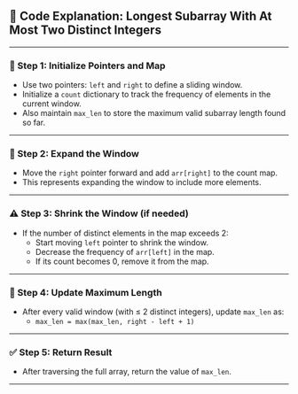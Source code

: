 ## 🧠 Code Explanation: Longest Subarray With At Most Two Distinct Integers

---

### 🔧 Step 1: Initialize Pointers and Map

- Use two pointers: `left` and `right` to define a sliding window.
- Initialize a `count` dictionary to track the frequency of elements in the current window.
- Also maintain `max_len` to store the maximum valid subarray length found so far.

---

### 🔁 Step 2: Expand the Window

- Move the `right` pointer forward and add `arr[right]` to the count map.
- This represents expanding the window to include more elements.

---

### ⚠️ Step 3: Shrink the Window (if needed)

- If the number of distinct elements in the map exceeds 2:
  - Start moving `left` pointer to shrink the window.
  - Decrease the frequency of `arr[left]` in the map.
  - If its count becomes 0, remove it from the map.

---

### 📏 Step 4: Update Maximum Length

- After every valid window (with ≤ 2 distinct integers), update `max_len` as:
  - `max_len = max(max_len, right - left + 1)`

---

### ✅ Step 5: Return Result

- After traversing the full array, return the value of `max_len`.

---
